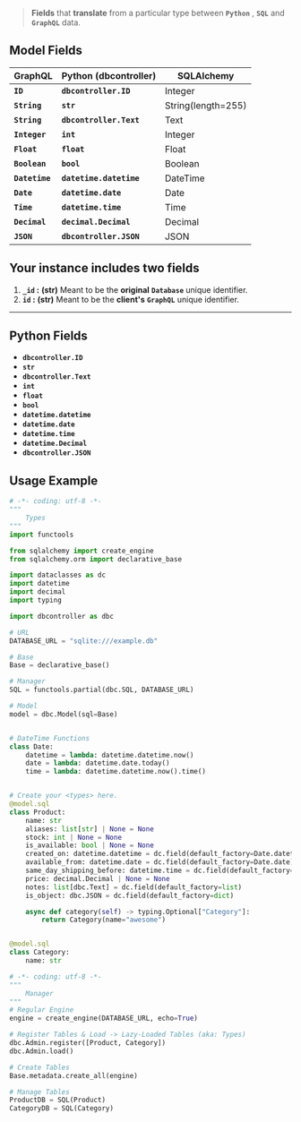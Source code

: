 > **Fields** that **translate** from a particular type between **`Python`** , **`SQL`** and **`GraphQL`** data.

## Model **Fields**

| GraphQL        | Python (dbcontroller)   | SQLAlchemy         |
| -------------- | ----------------------- | ------------------ |
| **`ID`**       | **`dbcontroller.ID`**   | Integer            |
| **`String`**   | **`str`**               | String(length=255) |
| **`String`**   | **`dbcontroller.Text`** | Text               |
| **`Integer`**  | **`int`**               | Integer            |
| **`Float`**    | **`float`**             | Float              |
| **`Boolean`**  | **`bool`**              | Boolean            |
| **`Datetime`** | **`datetime.datetime`** | DateTime           |
| **`Date`**     | **`datetime.date`**     | Date               |
| **`Time`**     | **`datetime.time`**     | Time               |
| **`Decimal`**  | **`decimal.Decimal`**   | Decimal            |
| **`JSON`**     | **`dbcontroller.JSON`** | JSON               |

## Your **instance** includes **two** fields

1. **`_id` :** **(str)** Meant to be the **original** **`Database`** unique identifier.
2. **`id` :** **(str)** Meant to be the **client's** **`GraphQL`** unique identifier.

---

## Python **Fields**

- **`dbcontroller.ID`**
- **`str`**
- **`dbcontroller.Text`**
- **`int`**
- **`float`**
- **`bool`**
- **`datetime.datetime`**
- **`datetime.date`**
- **`datetime.time`**
- **`datetime.Decimal`**
- **`dbcontroller.JSON`**

## Usage **Example**

```python title="Example - Part 1"
# -*- coding: utf-8 -*-
"""
    Types
"""
import functools

from sqlalchemy import create_engine
from sqlalchemy.orm import declarative_base

import dataclasses as dc
import datetime
import decimal
import typing

import dbcontroller as dbc

# URL
DATABASE_URL = "sqlite:///example.db"

# Base
Base = declarative_base()

# Manager
SQL = functools.partial(dbc.SQL, DATABASE_URL)

# Model
model = dbc.Model(sql=Base)


# DateTime Functions
class Date:
    datetime = lambda: datetime.datetime.now()
    date = lambda: datetime.date.today()
    time = lambda: datetime.datetime.now().time()


# Create your <types> here.
@model.sql
class Product:
    name: str
    aliases: list[str] | None = None
    stock: int | None = None
    is_available: bool | None = None
    created_on: datetime.datetime = dc.field(default_factory=Date.datetime)
    available_from: datetime.date = dc.field(default_factory=Date.date)
    same_day_shipping_before: datetime.time = dc.field(default_factory=Date.time)
    price: decimal.Decimal | None = None
    notes: list[dbc.Text] = dc.field(default_factory=list)
    is_object: dbc.JSON = dc.field(default_factory=dict)

    async def category(self) -> typing.Optional["Category"]:
        return Category(name="awesome")


@model.sql
class Category:
    name: str
```

```python title="Example - Part 2"
# -*- coding: utf-8 -*-
"""
    Manager
"""
# Regular Engine
engine = create_engine(DATABASE_URL, echo=True)

# Register Tables & Load -> Lazy-Loaded Tables (aka: Types)
dbc.Admin.register([Product, Category])
dbc.Admin.load()

# Create Tables
Base.metadata.create_all(engine)

# Manage Tables
ProductDB = SQL(Product)
CategoryDB = SQL(Category)
```
